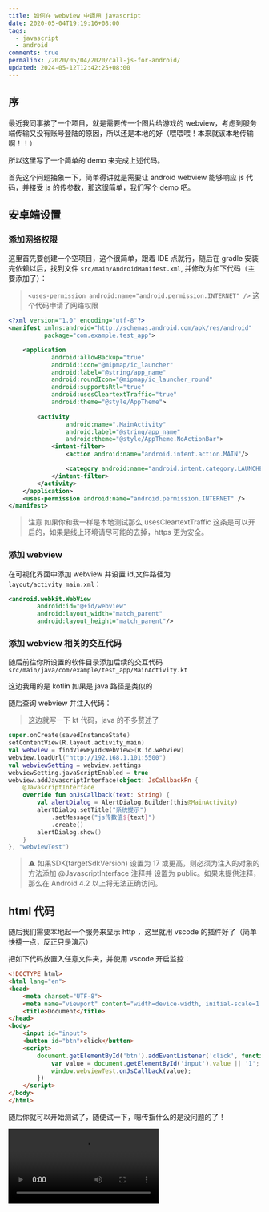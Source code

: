 ```yaml
---
title: 如何在 webview 中调用 javascript
date: 2020-05-04T19:19:16+08:00
tags:
  - javascript
  - android
comments: true
permalink: /2020/05/04/2020/call-js-for-android/
updated: 2024-05-12T12:42:25+08:00
---
```

## 序

最近我同事接了一个项目，就是需要传一个图片给游戏的 webview，考虑到服务端传输又没有账号登陆的原因，所以还是本地的好（喂喂喂！本来就该本地传输啊！！）

所以这里写了一个简单的 demo 来完成上述代码。

<!-- more -->

首先这个问题抽象一下，简单得讲就是需要让 android webview 能够响应 js 代码，并接受 js 的传参数，那这很简单，我们写个 demo 吧。

## 安卓端设置

### 添加网络权限

这里首先要创建一个空项目，这个很简单，跟着 IDE 点就行，随后在 gradle 安装完依赖以后，找到文件 `src/main/AndroidManifest.xml`, 并修改为如下代码（主要添加了）：

> `<uses-permission android:name="android.permission.INTERNET" />` 这个代码申请了网络权限

```xml
<?xml version="1.0" encoding="utf-8"?>
<manifest xmlns:android="http://schemas.android.com/apk/res/android"
          package="com.example.test_app">

    <application
            android:allowBackup="true"
            android:icon="@mipmap/ic_launcher"
            android:label="@string/app_name"
            android:roundIcon="@mipmap/ic_launcher_round"
            android:supportsRtl="true"
            android:usesCleartextTraffic="true"
            android:theme="@style/AppTheme">
        
        <activity
                android:name=".MainActivity"
                android:label="@string/app_name"
                android:theme="@style/AppTheme.NoActionBar">
            <intent-filter>
                <action android:name="android.intent.action.MAIN"/>

                <category android:name="android.intent.category.LAUNCHER"/>
            </intent-filter>
        </activity>
    </application>
    <uses-permission android:name="android.permission.INTERNET" />
</manifest>
```

> 注意 如果你和我一样是本地测试那么 usesCleartextTraffic 这条是可以开启的，如果是线上环境请尽可能的去掉，https 更为安全。

### 添加 webview

在可视化界面中添加 webview 并设置 id,文件路径为 `layout/activity_main.xml`：

```xml
<android.webkit.WebView
        android:id="@+id/webview"
        android:layout_width="match_parent"
        android:layout_height="match_parent"/>
```

### 添加 webview 相关的交互代码

随后前往你所设置的软件目录添加后续的交互代码`src/main/java/com/example/test_app/MainActivity.kt`

这边我用的是 kotlin 如果是 java 路径是类似的

随后查询 webview 并注入代码：

> 这边就写一下 kt 代码，java 的不多赘述了


```kotlin
super.onCreate(savedInstanceState)
setContentView(R.layout.activity_main)
val webview = findViewById<WebView>(R.id.webview)
webview.loadUrl("http://192.168.1.101:5500")
val webviewSetting = webview.settings
webviewSetting.javaScriptEnabled = true
webview.addJavascriptInterface(object: JsCallbackFn {
    @JavascriptInterface
    override fun onJsCallback(text: String) {
        val alertDialog = AlertDialog.Builder(this@MainActivity)
        alertDialog.setTitle("系统提示")
            .setMessage("js传数值${text}")
            .create()
        alertDialog.show()
    }
}, "webviewTest")
```

> ⚠ 如果SDK(targetSdkVersion) 设置为 17 或更高，则必须为注入的对象的方法添加 @JavascriptInterface 注释并 设置为 public。如果未提供注释，那么在 Android 4.2 以上将无法正确访问。️

## html 代码

随后我们需要本地起一个服务来显示 http ，这里就用 vscode 的插件好了（简单快捷一点，反正只是演示）

把如下代码放置入任意文件夹，并使用 vscode 开启监控：

```html
<!DOCTYPE html>
<html lang="en">
<head>
    <meta charset="UTF-8">
    <meta name="viewport" content="width=device-width, initial-scale=1.0">
    <title>Document</title>
</head>
<body>
    <input id="input">
    <button id="btn">click</button>
    <script>
        document.getElementById('btn').addEventListener('click', function () {
            var value = document.getElementById('input').value || '1';
            window.webviewTest.onJsCallback(value);
        })
    </script>
</body>
</html>
```

随后你就可以开始测试了，随便试一下，嗯传指什么的是没问题的了！

<video src="https://cdn.iceprosurface.com/upload/md/video/2020-05-04-14-37-20.mp4" controls />


## 更简单的方法？

那么除了这种注入的方式还有什么更好的方式么？

有的在不完全考虑安全性的情况下，你可以使用如下方法把整个 android 的 interface 方法直接注入进去，这样可以非常方便的让 js 调用这些方法：

```kotlin
val webView: WebView = findViewById(R.id.webview)
webView.addJavascriptInterface(WebAppInterface(this), "Android")
```

常见的:

 - dialog
 - toast 
 
 等等等






